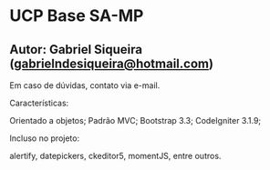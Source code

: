 # UCP Base SA-MP
## Autor: Gabriel Siqueira (gabrielndesiqueira@hotmail.com)

Em caso de dúvidas, contato via e-mail.

Características: 

Orientado a objetos;
Padrão MVC;
Bootstrap 3.3;
CodeIgniter 3.1.9;

Incluso no projeto:

alertify, datepickers, ckeditor5, momentJS, entre outros.
